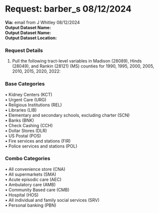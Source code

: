 # Request: barber_s  08/12/2024  
**Via:** email from J Whitley 08/12/2024  
**Output Dataset Name:**  
**Output Dataset Name:**  
**Output Dataset Location:**  

### Request Details

1.  Pull the following tract-level variables in Madison (28089), Hinds (28049), and Rankin (28121) (MS) counties for 1990, 1995, 2000, 2005, 2010, 2015, 2020, 2022:  
### Base Categories  
•                  Kidney Centers (KCT)  
•                  Urgent Care (URG)  
•                  Religious Institutions (REL)  
•                  Libraries (LIB)  
•                  Elementary and secondary schools, excluding charter (SCN)  
•                  Banks (BNK)  
•                  Check Cashing (CCH)  
•                  Dollar Stores (DLR)  
•                  US Postal (POS)  
•                  Fire services and stations (FIR)  
•                  Police services and stations (POL)  
### Combo Categories  
•                  All convenience store (CNA)  
•                  All supermarkets (SMA)  
•                  Acute episodic care (AEC)  
•                  Ambulatory care (AMB)  
•                  Community Based care (CMB)  
•                  Hospital (HOS)  
•                  All individual and family social services (SRV)  
•                  Personal banking (PBN)  
